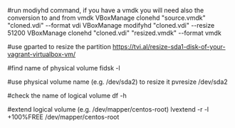 #run modiyhd command, if you have a vmdk you will need also the conversion to and from vmdk
VBoxManage clonehd "source.vmdk" "cloned.vdi" --format vdi
VBoxManage modifyhd "cloned.vdi" --resize 51200
VBoxManage clonehd "cloned.vdi" "resized.vmdk" --format vmdk

#use gparted to resize the partition
https://tvi.al/resize-sda1-disk-of-your-vagrant-virtualbox-vm/

#find name of physical volume
fidsk -l

#use physical volume name (e.g. /dev/sda2) to resize it
pvresize /dev/sda2

#check the name of logical volume
df -h

#extend logical volume (e.g. /dev/mapper/centos-root)
lvextend -r -l +100%FREE /dev/mapper/centos-root
